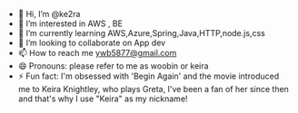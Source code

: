 - 👋 Hi, I’m @ke2ra
- 👀 I’m interested in AWS , BE
- 🌱 I’m currently learning AWS,Azure,Spring,Java,HTTP,node.js,css 
- 💞️ I’m looking to collaborate on App dev
- 📫 How to reach me ywb5877@gmail.com
- 😄 Pronouns: please refer to me as woobin or keira 
- ⚡ Fun fact: I'm obsessed with 'Begin Again' and the movie introduced me to Keira Knightley, who plays Greta, I've been a fan of her since then and that's why I use "Keira" as my nickname!

<!---
ke2ra/ke2ra is a ✨ special ✨ repository because its `README.md` (this file) appears on your GitHub profile.
You can click the Preview link to take a look at your changes.
--->
